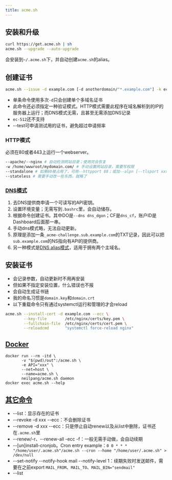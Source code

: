 ```yaml
---
title: acme.sh
---
```


## 安装和升级

```bash
curl https://get.acme.sh | sh
acme.sh --upgrade --auto-upgrade
```

会安装到`~/.acme.sh`下，并自动创建`acme.sh`的alias。

## 创建证书

```bash
acme.sh --issue -d example.com [-d anotherdomain/"*.example.com"] -k ec-256 [-f/--force] <mode>
```

* 单条命令使用多次`-d`只会创建单个多域名证书
* 此命令还必须指定一种验证模式。HTTP模式需要此程序在域名解析到的IP的服务器上运行；而DNS模式无需，且甚至无需添加DNS记录
* `ec-512`还不支持
* --test可申请测试用的证书，避免超过申请频率

### HTTP模式

必须在80或者443上运行一个webserver。

```bash
--apache/--nginx # 自动检测网站目录；使用完会恢复
-w /home/wwwroot/mydomain.com/ # 手动设置网站目录，需要写权限
--standalone # 如果80被占用了，可用--httpport 88；或加--alpn [--tlsport xxx]用TLS
--stateless # 需要手动改一些东西，就略了
```

### [DNS模式](https://github.com/Neilpang/acme.sh/wiki/dnsapi)

1. 去DNS提供商申请一个可读写的API密钥。
2. 设置环境变量；无需写到`.bashrc`里，会自动储存。
3. 根据命令创建证书。其中DO是`--dns dns_dgon`；CF是`dns_cf`，账户ID是Dashboard后面那一串。
4. 手动dns模式略，无法自动更新。
5. 原理是添加一条`_acme-challenge.sub.example.com`的TXT记录，因此可以把`sub.example.com`的NS指向有API的提供商。
6. 另一种模式是[DNS alias模式](https://github.com/acmesh-official/acme.sh/wiki/DNS-alias-mode)，适用于拥有两个主域名。

## 安装证书

* 会记录参数，自动更新时不用再安装
* 但如果不指定安装位置，什么错误也不报
* 会自动生成证书链
* 我的命名习惯是`domain.key`和`domain.crt`
* 以下重载命令只有通过systemctl运行和管理的才会reload

```bash
acme.sh --install-cert -d example.com --ecc \
        --key-file        /etc/nginx/certs/key.pem \
        --fullchain-file  /etc/nginx/certs/cert.pem \
        --reloadcmd       "systemctl force-reload nginx"
```

## [Docker](https://github.com/Neilpang/acme.sh/wiki/Run-acme.sh-in-docker)

```
docker run --rm -itd \
       -v "$(pwd)/out":/acme.sh \
       -e API="xxx" \
       --net=host \
       --name=acme.sh \
       neilpang/acme.sh daemon
docker exec acme.sh --help
```

## [其它命令](https://github.com/Neilpang/acme.sh/wiki/Options-and-Params)

* --list：显示存在的证书
* --revoke -d xxx --ecc：不会删除证书
* --remove -d xxx --ecc：只是停止自动renew以及从list中删除，证书还在`.acme.sh`里
* --renew/-r、--renew-all -ecc -f：一般无需手动做，会自动续期
* --[un]install-cronjob。Cron entry example：`0 0 * * * "/home/user/.acme.sh"/acme.sh --cron --home "/home/user/.acme.sh" > /dev/null`
* --set-notify --notify-hook mail --notify-level 1：续期失败时发送邮件，需要在之前export `MAIL_FROM`、`MAIL_TO`、`MAIL_BIN="sendmail"`
* --list
